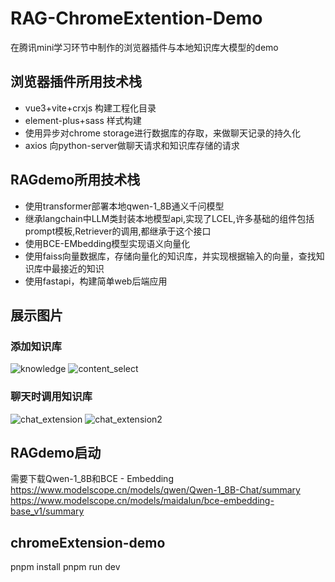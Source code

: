 # RAG-ChromeExtention-Demo
在腾讯mini学习环节中制作的浏览器插件与本地知识库大模型的demo
## 浏览器插件所用技术栈
* vue3+vite+crxjs 构建工程化目录
* element-plus+sass 样式构建
* 使用异步对chrome storage进行数据库的存取，来做聊天记录的持久化
* axios 向python-server做聊天请求和知识库存储的请求

## RAGdemo所用技术栈
* 使用transformer部署本地qwen-1_8B通义千问模型
* 继承langchain中LLM类封装本地模型api,实现了LCEL,许多基础的组件包括prompt模板,Retriever的调用,都继承于这个接口
* 使用BCE-EMbedding模型实现语义向量化
* 使用faiss向量数据库，存储向量化的知识库，并实现根据输入的向量，查找知识库中最接近的知识
* 使用fastapi，构建简单web后端应用

## 展示图片
### 添加知识库
![knowledge](https://github.com/zopeplone/RAG-ChromeExtention-Demo/assets/115687693/015fb7d7-7c29-4b32-98cc-8916beb36943)
![content_select](https://github.com/zopeplone/RAG-ChromeExtention-Demo/assets/115687693/bfad8150-7cd1-4ad1-b468-7220f2d268d2)
### 聊天时调用知识库
![chat_extension](https://github.com/zopeplone/RAG-ChromeExtention-Demo/assets/115687693/ba5dbf4f-cfbf-428c-9d3d-38cb0e2b05f9)
![chat_extension2](https://github.com/zopeplone/RAG-ChromeExtention-Demo/assets/115687693/5389c651-db7b-4ff6-917d-caea9aef4d8c)

## RAGdemo启动
需要下载Qwen-1_8B和BCE - Embedding
https://www.modelscope.cn/models/qwen/Qwen-1_8B-Chat/summary
https://www.modelscope.cn/models/maidalun/bce-embedding-base_v1/summary
## chromeExtension-demo
pnpm install
pnpm run dev
